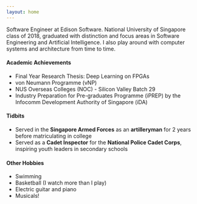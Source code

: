 ```yaml
---
layout: home
---
```


Software Engineer at Edison Software. National University of Singapore class
of 2018, graduated with distinction and focus areas in Software Engineering and
Artificial Intelligence. I also play around with computer systems and
architecture from time to time.

#### Academic Achievements

- Final Year Research Thesis: Deep Learning on FPGAs
- von Neumann Programme (vNP)
- NUS Overseas Colleges (NOC) - Silicon Valley Batch 29
- Industry Preparation for Pre-graduates Programme (iPREP) by the Infocomm
Development Authority of Singapore (iDA)

#### Tidbits

- Served in the **Singapore Armed Forces** as an **artilleryman** for 2 years
before matriculating in college
- Served as a **Cadet Inspector** for the **National Police Cadet Corps**,
inspiring youth leaders in secondary schools

#### Other Hobbies

- Swimming
- Basketball (I watch more than I play)
- Electric guitar and piano
- Musicals!
